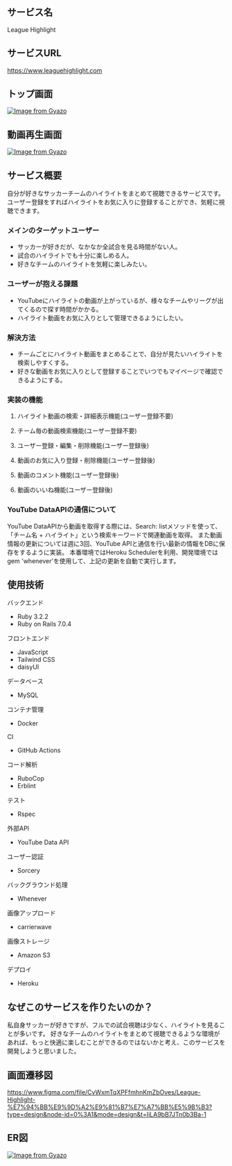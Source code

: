## **サービス名**
League Highlight

## **サービスURL**
https://www.leaguehighlight.com

## **トップ画面**
[![Image from Gyazo](https://i.gyazo.com/b06b48b1efaf7dcd9b412d112cb9975a.png)](https://gyazo.com/b06b48b1efaf7dcd9b412d112cb9975a)

## **動画再生画面**
[![Image from Gyazo](https://i.gyazo.com/1e76ed8cf5069baae4f02158a73786ed.png)](https://gyazo.com/1e76ed8cf5069baae4f02158a73786ed)

## **サービス概要**
自分が好きなサッカーチームのハイライトをまとめて視聴できるサービスです。
ユーザー登録をすればハイライトをお気に入りに登録することができ、気軽に視聴できます。

### **メインのターゲットユーザー**
- サッカーが好きだが、なかなか全試合を見る時間がない人。
- 試合のハイライトでも十分に楽しめる人。
- 好きなチームのハイライトを気軽に楽しみたい。

### **ユーザーが抱える課題**
- YouTubeにハイライトの動画が上がっているが、様々なチームやリーグが出てくるので探す時間がかかる。
- ハイライト動画をお気に入りとして管理できるようにしたい。

### **解決方法**
- チームごとにハイライト動画をまとめることで、自分が見たいハイライトを検索しやすくする。
- 好きな動画をお気に入りとして登録することでいつでもマイページで確認できるようにする。

### **実装の機能**
1. ハイライト動画の検索・詳細表示機能(ユーザー登録不要)

2. チーム毎の動画検索機能(ユーザー登録不要)

3. ユーザー登録・編集・削除機能(ユーザー登録後)

4. 動画のお気に入り登録・削除機能(ユーザー登録後)

5. 動画のコメント機能(ユーザー登録後)

6. 動画のいいね機能(ユーザー登録後)

### **YouTube DataAPIの通信について**
YouTube DataAPIから動画を取得する際には、Search: listメソッドを使って、「チーム名 + ハイライト」という検索キーワードで関連動画を取得。
また動画情報の更新については週に3回、YouTube APIと通信を行い最新の情報をDBに保存をするように実装。
本番環境ではHeroku Schedulerを利用、開発環境では gem 'whenever'を使用して、上記の更新を自動で実行します。

## **使用技術**
バックエンド
- Ruby 3.2.2
- Ruby on Rails 7.0.4

フロントエンド
- JavaScript
- Tailwind CSS
- daisyUI

データベース
- MySQL

コンテナ管理
- Docker

CI
- GitHub Actions

コード解析
- RuboCop
- Erblint

テスト
- Rspec

外部API
- YouTube Data API

ユーザー認証
- Sorcery

バックグラウンド処理
- Whenever

画像アップロード
- carrierwave

画像ストレージ
- Amazon S3

デプロイ
- Heroku

## **なぜこのサービスを作りたいのか？**
私自身サッカーが好きですが、フルでの試合視聴は少なく、ハイライトを見ることが多いです。
好きなチームのハイライトをまとめて視聴できるような環境があれば、もっと快適に楽しむことができるのではないかと考え、このサービスを開発しようと思いました。

## 画面遷移図
https://www.figma.com/file/CvWxmTqXPFfmhnKmZbOves/League-Highlight-%E7%94%BB%E9%9D%A2%E9%81%B7%E7%A7%BB%E5%9B%B3?type=design&node-id=0%3A1&mode=design&t=IiLA9bB7JTn0b3Ba-1

## ER図
[![Image from Gyazo](https://i.gyazo.com/957275be81a4b72d33347a8319bda6df.png)](https://gyazo.com/957275be81a4b72d33347a8319bda6df)